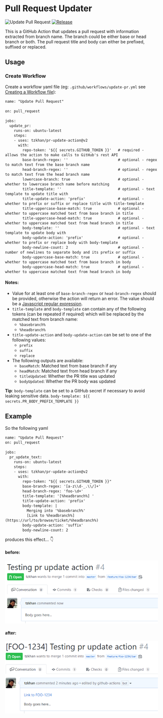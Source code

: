 # Pull Request Updater

![Update Pull Request](https://github.com/tzkhan/pr-update-action/workflows/Update%20Pull%20Request/badge.svg)
[![Release](https://img.shields.io/github/release/tzkhan/pr-update-action.svg)](https://github.com/tzkhan/pr-update-action/releases/latest)

This is a GitHub Action that updates a pull request with information extracted from branch name. The branch could be either base or head branch or both. The pull request title and body can either be prefixed, suffixed or replaced.

## Usage

### Create Workflow

Create a workflow yaml file (eg: `.github/workflows/update-pr.yml` see [Creating a Workflow file](https://docs.github.com/en/free-pro-team@latest/actions/learn-github-actions/introduction-to-github-actions#create-an-example-workflow)):

```
name: "Update Pull Request"

on: pull_request

jobs:
  update_pr:
    runs-on: ubuntu-latest
    steps:
    - uses: tzkhan/pr-update-action@v2
      with:
        repo-token: '${{ secrets.GITHUB_TOKEN }}'   # required - allows the action to make calls to GitHub's rest API
        base-branch-regex: ''                       # optional - regex to match text from the base branch name
        head-branch-regex: ''                       # optional - regex to match text from the head branch name
        lowercase-branch: true                      # optional - whether to lowercase branch name before matching
        title-template: ''                          # optional - text template to update title with
        title-update-action: 'prefix'               # optional - whether to prefix or suffix or replace title with title-template
        title-uppercase-base-match: true            # optional - whether to uppercase matched text from base branch in title
        title-uppercase-head-match: true            # optional - whether to uppercase matched text from head branch in title
        body-template: ''                           # optional - text template to update body with
        body-update-action: 'prefix'                # optional - whether to prefix or replace body with body-template
        body-newline-count: 2                       # optional - number of newlines to separate body and its prefix or suffix
        body-uppercase-base-match: true             # optional - whether to uppercase matched text from base branch in body
        body-uppercase-head-match: true             # optional - whether to uppercase matched text from head branch in body
```

#### Notes:

- Value for at least one of `base-branch-regex` or `head-branch-regex` should be provided, otherwise the action will return an error. The value should be a [Javascript regular expression](https://developer.mozilla.org/en-US/docs/Web/JavaScript/Guide/Regular_Expressions).
- `title-template` and `body-template` can contain any of the following tokens (can be repeated if required) which will be replaced by the matched text from branch name:
  - `%basebranch%`
  - `%headbranch%`
- `title-update-action` and `body-update-action` can be set to one of the following values:
  - `prefix`
  - `suffix`
  - `replace`
- The following outputs are available:
  - `baseMatch`: Matched text from base branch if any
  - `headMatch`: Matched text from head branch if any
  - `titleUpdated`: Whether the PR title was updated
  - `bodyUpdated`: Whether the PR body was updated

**Tip**: `body-template` can be set to a GitHub secret if necessary to avoid leaking sensitive data. `body-template: ${{ secrets.PR_BODY_PREFIX_TEMPLATE }}`

## Example

So the following yaml

```
name: "Update Pull Request"
on: pull_request

jobs:
  pr_update_text:
    runs-on: ubuntu-latest
    steps:
    - uses: tzkhan/pr-update-action@v2
      with:
        repo-token: "${{ secrets.GITHUB_TOKEN }}"
        base-branch-regex: '[a-z\\d-_.\\/]+'
        head-branch-regex: 'foo-\d+'
        title-template: '[%headbranch%] '
        title-update-action: 'prefix'
        body-template: |
          Merging into '%basebranch%'
          [Link to %headbranch%](https://url/to/browse/ticket/%headbranch%)
        body-update-action: 'suffix'
        body-newline-count: 2
```

produces this effect... :point_down:

#### before:
![pr before](img/pr-before.png)

#### after:
![pr after](img/pr-after.png)
